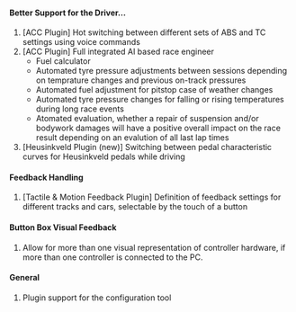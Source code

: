 #### Better Support for the Driver...
  1. [ACC Plugin] Hot switching between different sets of ABS and TC settings using voice commands
  2. [ACC Plugin] Full integrated AI based race engineer
     - Fuel calculator
     - Automated tyre pressure adjustments between sessions depending on temprature changes and previous on-track pressures
	 - Automated fuel adjustment for pitstop case of weather changes
	 - Automated tyre pressure changes for falling or rising temperatures during long race events
     - Atomated evaluation, whether a repair of suspension and/or bodywork damages will have a positive overall impact on the race result depending on an evalution of all last lap times 
  3. [Heusinkveld Plugin (new)] Switching between pedal characteristic curves for Heusinkveld pedals while driving
  
#### Feedback Handling
  1. [Tactile & Motion Feedback Plugin] Definition of feedback settings for different tracks and cars, selectable by the touch of a button
  
#### Button Box Visual Feedback
  1. Allow for more than one visual representation of controller hardware, if more than one controller is connected to the PC.
  
#### General
  1. Plugin support for the configuration tool